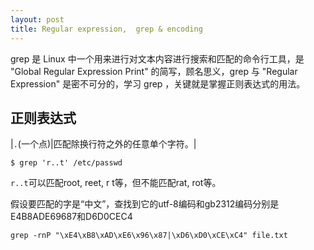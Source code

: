 ```yaml
---
layout: post
title: Regular expression,  grep & encoding
---
```


grep 是 Linux 中一个用来进行对文本内容进行搜索和匹配的命令行工具，是 "Global Regular Expression Print" 的简写，顾名思义，grep 与 "Regular Expression" 是密不可分的，学习 grep ，关键就是掌握正则表达式的用法。

## 正则表达式

|`.`(一个点)|匹配除换行符之外的任意单个字符。|

    $ grep 'r..t' /etc/passwd
    
`r..t`可以匹配root, reet, r  t等，但不能匹配rat, rot等。










假设要匹配的字是“中文”，查找到它的utf-8编码和gb2312编码分别是E4B8ADE69687和D6D0CEC4

    grep -rnP "\xE4\xB8\xAD\xE6\x96\x87|\xD6\xD0\xCE\xC4" file.txt
    

